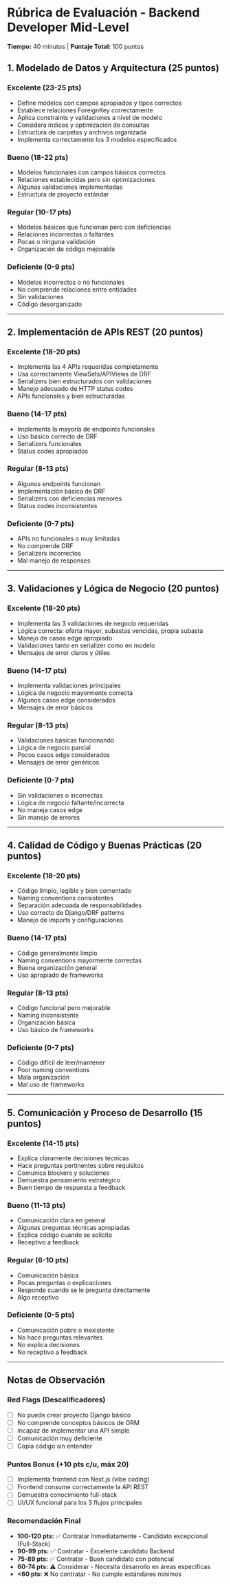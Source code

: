 # Rúbrica de Evaluación - Backend Developer Mid-Level

**Tiempo:** 40 minutos | **Puntaje Total:** 100 puntos

## 1. Modelado de Datos y Arquitectura (25 puntos)

### Excelente (23-25 pts)
- Define modelos con campos apropiados y tipos correctos
- Establece relaciones ForeignKey correctamente
- Aplica constraints y validaciones a nivel de modelo
- Considera índices y optimización de consultas
- Estructura de carpetas y archivos organizada
- Implementa correctamente los 3 modelos especificados

### Bueno (18-22 pts)
- Modelos funcionales con campos básicos correctos
- Relaciones establecidas pero sin optimizaciones
- Algunas validaciones implementadas
- Estructura de proyecto estándar

### Regular (10-17 pts)
- Modelos básicos que funcionan pero con deficiencias
- Relaciones incorrectas o faltantes
- Pocas o ninguna validación
- Organización de código mejorable

### Deficiente (0-9 pts)
- Modelos incorrectos o no funcionales
- No comprende relaciones entre entidades
- Sin validaciones
- Código desorganizado

---

## 2. Implementación de APIs REST (20 puntos)

### Excelente (18-20 pts)
- Implementa las 4 APIs requeridas completamente
- Usa correctamente ViewSets/APIViews de DRF
- Serializers bien estructurados con validaciones
- Manejo adecuado de HTTP status codes
- APIs funcionales y bien estructuradas

### Bueno (14-17 pts)
- Implementa la mayoría de endpoints funcionales
- Uso básico correcto de DRF
- Serializers funcionales
- Status codes apropiados

### Regular (8-13 pts)
- Algunos endpoints funcionan
- Implementación básica de DRF
- Serializers con deficiencias menores
- Status codes inconsistentes

### Deficiente (0-7 pts)
- APIs no funcionales o muy limitadas
- No comprende DRF
- Serializers incorrectos
- Mal manejo de responses

---

## 3. Validaciones y Lógica de Negocio (20 puntos)

### Excelente (18-20 pts)
- Implementa las 3 validaciones de negocio requeridas
- Lógica correcta: oferta mayor, subastas vencidas, propia subasta
- Manejo de casos edge apropiado
- Validaciones tanto en serializer como en modelo
- Mensajes de error claros y útiles

### Bueno (14-17 pts)
- Implementa validaciones principales
- Lógica de negocio mayormente correcta
- Algunos casos edge considerados
- Mensajes de error básicos

### Regular (8-13 pts)
- Validaciones básicas funcionando
- Lógica de negocio parcial
- Pocos casos edge considerados
- Mensajes de error genéricos

### Deficiente (0-7 pts)
- Sin validaciones o incorrectas
- Lógica de negocio faltante/incorrecta
- No maneja casos edge
- Sin manejo de errores

---

## 4. Calidad de Código y Buenas Prácticas (20 puntos)

### Excelente (18-20 pts)
- Código limpio, legible y bien comentado
- Naming conventions consistentes
- Separación adecuada de responsabilidades
- Uso correcto de Django/DRF patterns
- Manejo de imports y configuraciones

### Bueno (14-17 pts)
- Código generalmente limpio
- Naming conventions mayormente correctas
- Buena organización general
- Uso apropiado de frameworks

### Regular (8-13 pts)
- Código funcional pero mejorable
- Naming inconsistente
- Organización básica
- Uso básico de frameworks

### Deficiente (0-7 pts)
- Código difícil de leer/mantener
- Poor naming conventions
- Mala organización
- Mal uso de frameworks

---

## 5. Comunicación y Proceso de Desarrollo (15 puntos)

### Excelente (14-15 pts)
- Explica claramente decisiones técnicas
- Hace preguntas pertinentes sobre requisitos
- Comunica blockers y soluciones
- Demuestra pensamiento estratégico
- Buen tiempo de respuesta a feedback

### Bueno (11-13 pts)
- Comunicación clara en general
- Algunas preguntas técnicas apropiadas
- Explica código cuando se solicita
- Receptivo a feedback

### Regular (6-10 pts)
- Comunicación básica
- Pocas preguntas o explicaciones
- Responde cuando se le pregunta directamente
- Algo receptivo

### Deficiente (0-5 pts)
- Comunicación pobre o inexistente
- No hace preguntas relevantes
- No explica decisiones
- No receptivo a feedback

---

## Notas de Observación

### Red Flags (Descalificadores)
- [ ] No puede crear proyecto Django básico
- [ ] No comprende conceptos básicos de ORM
- [ ] Incapaz de implementar una API simple
- [ ] Comunicación muy deficiente
- [ ] Copia código sin entender

### Puntos Bonus (+10 pts c/u, máx 20)
- [ ] Implementa frontend con Next.js (vibe coding)
- [ ] Frontend consume correctamente la API REST
- [ ] Demuestra conocimiento full-stack
- [ ] UI/UX funcional para los 3 flujos principales

### Recomendación Final
- **100-120 pts:** ✅ Contratar Inmediatamente - Candidato excepcional (Full-Stack)
- **90-99 pts:** ✅ Contratar - Excelente candidato Backend
- **75-89 pts:** ✅ Contratar - Buen candidato con potencial
- **60-74 pts:** ⚠️ Considerar - Necesita desarrollo en áreas específicas
- **<60 pts:** ❌ No contratar - No cumple estándares mínimos